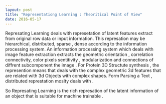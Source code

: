 ```yaml
---
layout: post
title: "Representationg Learning : Theoritical Point of View"
date: 2016-05-17
---
```


Represating Learning deals with represetation of latent features extract from original row data or input information. This represation may be hierarchical, distributed, sparse , dense according to the information processing  system.  An information processing system which deals with image feature extraction  extracts the geometric orientation , correlation connectivity, color pixels sentitivity , modularization and connections of diffrent subcomponent the image . For Protein 3D Structute synthesis , the represention means that deals with the complex geometric 3d features that are related with 3d Objects with complex shapes. Form Parsing a Text , distributed represtation  moslty deals with .

So Represating Learning is the rich represation of the latent information of an object that is suitable for  machine trainable .
